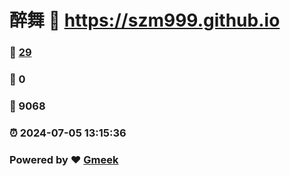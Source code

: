 # 醉舞 :link: https://szm999.github.io 
### :page_facing_up: [29](https://szm999.github.io/tag.html) 
### :speech_balloon: 0 
### :hibiscus: 9068 
### :alarm_clock: 2024-07-05 13:15:36 
### Powered by :heart: [Gmeek](https://github.com/Meekdai/Gmeek)
